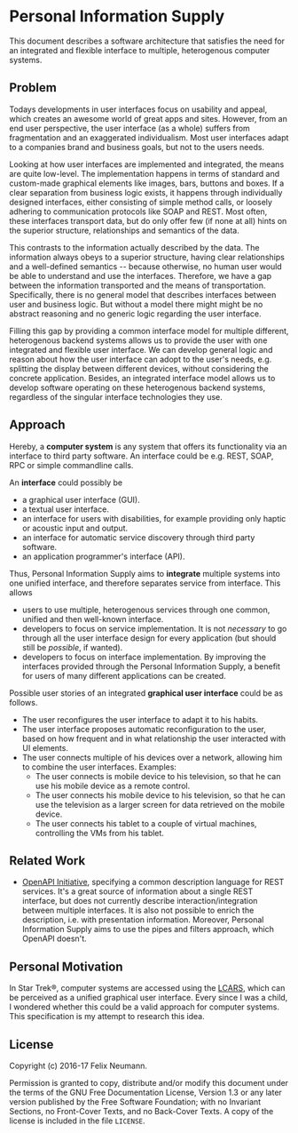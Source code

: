 Personal Information Supply
===========================

This document describes a software architecture that satisfies the need
for an integrated and flexible interface to multiple, heterogenous computer systems.


Problem
-------

Todays developments in user interfaces focus on usability and appeal,
which creates an awesome world of great apps and sites.
However, from an end user perspective, the user interface (as a whole)
suffers from fragmentation and an exaggerated individualism.
Most user interfaces adapt to a companies brand and business goals,
but not to the users needs.

Looking at how user interfaces are implemented and integrated,
the means are quite low-level.
The implementation happens in terms of standard and custom-made graphical
elements like images, bars, buttons and boxes.
If a clear separation from business logic exists, it happens through
individually designed interfaces, either consisting of simple method calls,
or loosely adhering to communication protocols like SOAP and REST.
Most often, these interfaces transport data, but do only offer few (if none
at all) hints on the superior structure, relationships and semantics of
the data.

This contrasts to the information actually described by the data.
The information always obeys to a superior structure, having clear
relationships and a well-defined semantics -- because otherwise,
no human user would be able to understand and use the interfaces.
Therefore, we have a gap between the information transported and the means
of transportation.
Specifically, there is no general model that describes interfaces between
user and business logic.
But without a model there might might be no abstract reasoning and no
generic logic regarding the user interface.

Filling this gap by providing a common interface model for multiple
different, heterogenous backend systems allows us to provide the user with
one integrated and flexible user interface.
We can develop general logic and reason about how the user interface can
adopt to the user's needs, e.g. splitting the display between different
devices, without considering the concrete application.
Besides, an integrated interface model allows us to develop software
operating on these heterogenous backend systems, regardless of the singular
interface technologies they use.


Approach
--------

Hereby, a **computer system** is any system that offers its functionality via
an interface to third party software.
An interface could be e.g. REST, SOAP, RPC or simple commandline calls.

An **interface** could possibly be

* a graphical user interface (GUI).
* a textual user interface.
* an interface for users with disabilities, for example providing only haptic
  or acoustic input and output.
* an interface for automatic service discovery through third party software.
* an application programmer's interface (API).

Thus, Personal Information Supply aims to **integrate** multiple systems into
one unified interface, and therefore separates service from interface.
This allows

* users to use multiple, heterogenous services through one common, unified and
  then well-known interface.
* developers to focus on service implementation.
  It is not _necessary_ to go through all the user interface design for every
  application (but should still be _possible_, if wanted). 
* developers to focus on interface implementation.
  By improving the interfaces provided through the Personal Information Supply,
  a benefit for users of many different applications can be created.

Possible user stories of an integrated **graphical user interface** could
be as follows.

* The user reconfigures the user interface to adapt it to his habits.
* The user interface proposes automatic reconfiguration to the user, based
  on how frequent and in what relationship the user interacted with UI elements.
* The user connects multiple of his devices over a network, allowing him to
  combine the user interfaces. Examples:
   * The user connects is mobile device to his television, so that he can use
     his mobile device as a remote control. 
   * The user connects his mobile device to his television, so that he can use
     the television as a larger screen for data retrieved on the mobile device.
   * The user connects his tablet to a couple of virtual machines, controlling
     the VMs from his tablet.

Related Work
------------

* [OpenAPI Initiative](https://www.openapis.org/), specifying a common description
  language for REST services.
  It's a great source of information about a single REST interface, but does not
  currently describe interaction/integration between multiple interfaces.
  It is also not possible to enrich the description, i.e. with presentation
  information.
  Moreover, Personal Information Supply aims to use the pipes and filters approach,
  which OpenAPI doesn't.
  

Personal Motivation
-------------------

In Star Trek&#174;, computer systems are accessed using the
[LCARS](https://en.wikipedia.org/wiki/LCARS), which can be perceived as a
unified graphical user interface.
Every since I was a child, I wondered whether this could be a valid approach
for computer systems.
This specification is my attempt to research this idea.

License
-------

Copyright (c) 2016-17 Felix Neumann.

Permission is granted to copy, distribute and/or modify this document
under the terms of the GNU Free Documentation License, Version 1.3
or any later version published by the Free Software Foundation;
with no Invariant Sections, no Front-Cover Texts, and no Back-Cover Texts.
A copy of the license is included in the file `LICENSE`.
